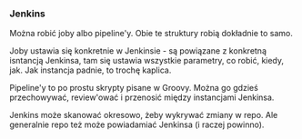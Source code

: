 ### Jenkins
Można robić joby albo pipeline'y. Obie te struktury robią dokładnie to samo.

Joby ustawia się konkretnie w Jenkinsie - są powiązane z konkretną isntancją Jenkinsa, tam się ustawia wszystkie parametry, co robić, kiedy, jak. Jak instancja padnie, to trochę kaplica.

Pipeline'y to po prostu skrypty pisane w Groovy. Można go gdzieś przechowywać, review'ować i przenosić między instancjami Jenkinsa.

Jenkins może skanować okresowo, żeby wykrywać zmiany w repo.
Ale generalnie repo też może powiadamiać Jenkinsa (i raczej powinno).